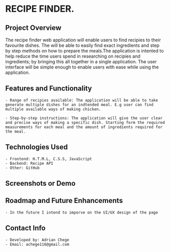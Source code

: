 # RECIPE FINDER.

## Project Overview
The recipe finder web application will enable users to find recipies to their favourite dishes. The will
be able to easily find exact ingredients and step by step methods on how to prepare the meals.The 
application is intented to help reduce the time users spend in researching on recipies and ingredients; by
bringing this all together in a single application. The user interface will be simple enough to enable users with ease while using the application.

## Features and Functionality
    - Range of recipies available: The application will be able to take generate multiple dishes for an indtended meal. E.g user can find multiple available ways of making chicken.

    - Step-by-step instructions: The application will give the user clear and precise ways of making a specific dish. Starting form the required measurements for each meal and the amount of ingredients required for the meal.

## Technologies Used
    - Frontend: H.T.M.L, C.S.S, JavaScript
    - Backend: Recipe API
    - Other: GitHub

## Screenshots or Demo


## Roadmap and Future Enhancements
    - In the future I intend to imporve on the UI/UX design of the page

## Contact Info
    - Developed by: Adrian Chege
    - Email: achege116@gmail.com